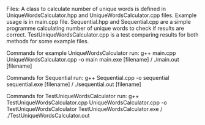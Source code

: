 Files:
A class to calculate number of unique words is defined in UniqueWordsCalculator.hpp and UniqueWordsCalculator.cpp files. Example usage is in main.cpp file.
Sequential.hpp and Sequential.cpp are a simple programme calculating number of unique words to check if results are correct.
TestUniqueWordsCalculator.cpp is a test comparing results for both methods for some example files.

Commands for example UniqueWordsCalculator run:
g++ main.cpp UniqueWordsCalculator.cpp -o main
main.exe [filename] / ./main.out [filename]

Commands for Sequential run:
g++ Sequential.cpp -o sequential
sequential.exe [filename] / ./sequential.out [filename]

Commands for TestUniqueWordsCalculator run:
g++ TestUniqueWordsCalculator.cpp UniqueWordsCalculator.cpp -o TestUniqueWordsCalculator
TestUniqueWordsCalculator.exe / ./TestUniqueWordsCalculator.out
